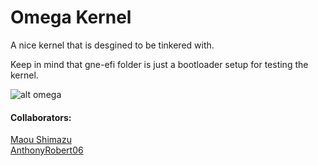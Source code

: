 # Omega Kernel

A nice kernel that is desgined to be tinkered with.

Keep in mind that gne-efi folder is just a bootloader setup
for testing the kernel.

![alt omega](https://cdn.discordapp.com/attachments/950465550436429824/951282968830283776/IMG_1722.png)

#### Collaborators:
[Maou Shimazu](https://github.com/Maou-Shimazu)<br>
[AnthonyRobert06](https://github.com/AnthonyRobert06)<br>
